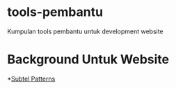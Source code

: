 # tools-pembantu
Kumpulan tools pembantu untuk development website

# Background Untuk Website
*[Subtel Patterns](https://www.toptal.com/designers/subtlepatterns/)
